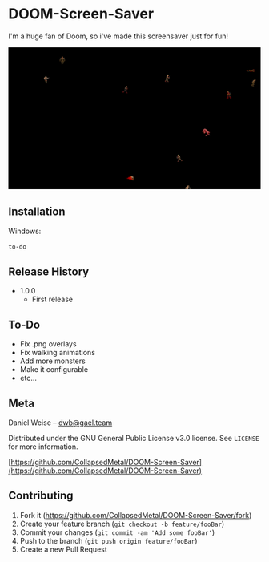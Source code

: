 # DOOM-Screen-Saver

I'm a huge fan of Doom, so i've made this screensaver just for fun!

![](screenshot.png)

## Installation

Windows:

```sh
to-do
```
## Release History

* 1.0.0
    * First release

## To-Do

* Fix .png overlays
* Fix walking animations
* Add more monsters
* Make it configurable
* etc...

## Meta

Daniel Weise – dwb@gael.team

Distributed under the GNU General Public License v3.0 license. See ``LICENSE`` for more information.

[https://github.com/CollapsedMetal/DOOM-Screen-Saver](https://github.com/CollapsedMetal/DOOM-Screen-Saver)

## Contributing

1. Fork it (<https://github.com/CollapsedMetal/DOOM-Screen-Saver/fork>)
2. Create your feature branch (`git checkout -b feature/fooBar`)
3. Commit your changes (`git commit -am 'Add some fooBar'`)
4. Push to the branch (`git push origin feature/fooBar`)
5. Create a new Pull Request
